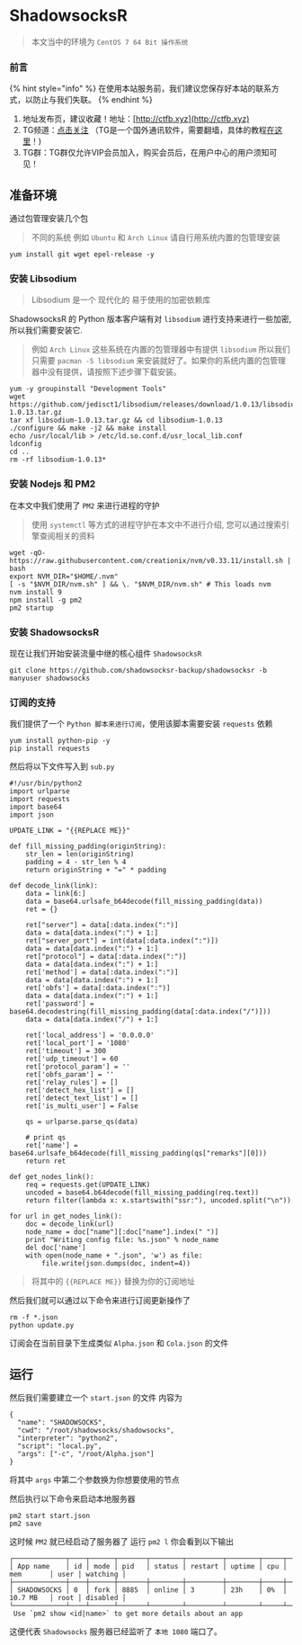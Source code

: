 # ShadowsocksR

> 本文当中的环境为 `CentOS 7 64 Bit 操作系统`

### 前言

{% hint style="info" %}
在使用本站服务前，我们建议您保存好本站的联系方式，以防止与我们失联。
{% endhint %}

1. 地址发布页，建议收藏！地址：[http://ctfb.xyz](http://ctfb.xyz)
2. TG频道：[点击关注](https://t.me/cctcloud) （TG是一个国外通讯软件，需要翻墙，具体的教程[在这里](../../advanced/telegram.md)！\)
3. TG群：TG群仅允许VIP会员加入，购买会员后，在用户中心的用户须知可见！

## 准备环境

通过包管理安装几个包

> 不同的系统 例如 `Ubuntu` 和 `Arch Linux` 请自行用系统内置的包管理安装

```text
yum install git wget epel-release -y
```

### 安装 Libsodium

> Libsodium 是一个 现代化的 易于使用的加密依赖库

ShadowsocksR 的 Python 版本客户端有对 `libsodium` 进行支持来进行一些加密, 所以我们需要安装它.

> 例如 `Arch Linux` 这些系统在内置的包管理器中有提供 `libsodium` 所以我们只需要 `pacman -S libsodium` 来安装就好了。如果你的系统内置的包管理器中没有提供，请按照下述步骤下载安装。

```text
yum -y groupinstall "Development Tools"
wget https://github.com/jedisct1/libsodium/releases/download/1.0.13/libsodium-1.0.13.tar.gz
tar xf libsodium-1.0.13.tar.gz && cd libsodium-1.0.13
./configure && make -j2 && make install
echo /usr/local/lib > /etc/ld.so.conf.d/usr_local_lib.conf
ldconfig
cd ..
rm -rf libsodium-1.0.13*
```

### 安装 Nodejs 和 PM2

在本文中我们使用了 `PM2` 来进行进程的守护

> 使用 `systemctl` 等方式的进程守护在本文中不进行介绍, 您可以通过搜索引擎查阅相关的资料

```text
wget -qO- https://raw.githubusercontent.com/creationix/nvm/v0.33.11/install.sh | bash
export NVM_DIR="$HOME/.nvm"
[ -s "$NVM_DIR/nvm.sh" ] && \. "$NVM_DIR/nvm.sh" # This loads nvm
nvm install 9
npm install -g pm2
pm2 startup
```

### 安装 ShadowsocksR

现在让我们开始安装流量中继的核心组件 `ShadowsocksR`

```text
git clone https://github.com/shadowsocksr-backup/shadowsocksr -b manyuser shadowsocks
```

### 订阅的支持

我们提供了一个 `Python 脚本来进行订阅`，使用该脚本需要安装 `requests` 依赖

```text
yum install python-pip -y
pip install requests
```

然后将以下文件写入到 `sub.py`

```text
#!/usr/bin/python2
import urlparse
import requests
import base64
import json

UPDATE_LINK = "{{REPLACE ME}}"

def fill_missing_padding(originString):
    str_len = len(originString)
    padding = 4 - str_len % 4
    return originString + "=" * padding

def decode_link(link):
    data = link[6:]
    data = base64.urlsafe_b64decode(fill_missing_padding(data))
    ret = {}

    ret["server"] = data[:data.index(":")]
    data = data[data.index(":") + 1:]
    ret["server_port"] = int(data[:data.index(":")])
    data = data[data.index(":") + 1:]
    ret["protocol"] = data[:data.index(":")]
    data = data[data.index(":") + 1:]
    ret['method'] = data[:data.index(":")]
    data = data[data.index(":") + 1:]
    ret['obfs'] = data[:data.index(":")]
    data = data[data.index(":") + 1:]
    ret['password'] = base64.decodestring(fill_missing_padding(data[:data.index("/")]))
    data = data[data.index("/") + 1:]

    ret['local_address'] = '0.0.0.0'
    ret['local_port'] = '1080'
    ret['timeout'] = 300
    ret['udp_timeout'] = 60
    ret['protocol_param'] = ''
    ret['obfs_param'] = ''
    ret['relay_rules'] = []
    ret['detect_hex_list'] = []
    ret['detect_text_list'] = []
    ret['is_multi_user'] = False

    qs = urlparse.parse_qs(data)

    # print qs
    ret['name'] = base64.urlsafe_b64decode(fill_missing_padding(qs["remarks"][0]))
    return ret

def get_nodes_link():
    req = requests.get(UPDATE_LINK)
    uncoded = base64.b64decode(fill_missing_padding(req.text))
    return filter(lambda x: x.startswith("ssr:"), uncoded.split("\n"))

for url in get_nodes_link():
    doc = decode_link(url)
    node_name = doc["name"][:doc["name"].index(" ")]
    print "Writing config file: %s.json" % node_name
    del doc['name']
    with open(node_name + ".json", 'w') as file:
        file.write(json.dumps(doc, indent=4))
```

> 将其中的 `{{REPLACE ME}}` 替换为你的订阅地址

然后我们就可以通过以下命令来进行订阅更新操作了

```text
rm -f *.json
python update.py
```

订阅会在当前目录下生成类似 `Alpha.json` 和 `Cola.json` 的文件

## 运行

然后我们需要建立一个 `start.json` 的文件 内容为

```text
{
  "name": "SHADOWSOCKS",
  "cwd": "/root/shadowsocks/shadowsocks",
  "interpreter": "python2",
  "script": "local.py",
  "args": ["-c", "/root/Alpha.json"]
}
```

将其中 `args` 中第二个参数换为你想要使用的节点

然后执行以下命令来启动本地服务器

```text
pm2 start start.json
pm2 save
```

这时候 `PM2` 就已经启动了服务器了 运行 `pm2 l` 你会看到以下输出

```text
┌─────────────┬────┬──────┬───────┬────────┬─────────┬────────┬─────┬───────────┬──────┬──────────┐
│ App name    │ id │ mode │ pid   │ status │ restart │ uptime │ cpu │ mem       │ user │ watching │
├─────────────┼────┼──────┼───────┼────────┼─────────┼────────┼─────┼───────────┼──────┼──────────┤
│ SHADOWSOCKS │ 0  │ fork │ 8885  │ online │ 3       │ 23h    │ 0%  │ 10.7 MB   │ root │ disabled │
└─────────────┴────┴──────┴───────┴────────┴─────────┴────────┴─────┴───────────┴──────┴──────────┘
 Use `pm2 show <id|name>` to get more details about an app
```

这便代表 `Shadowsocks` 服务器已经监听了 `本地 1080` 端口了。


